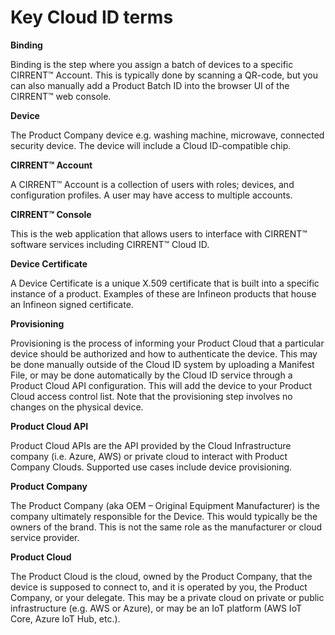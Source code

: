 # Key Cloud ID terms

**Binding**

Binding is the step where you assign a batch of devices to a specific CIRRENT™ Account. This is typically done by scanning a QR-code, but you can also manually add a Product Batch ID into the browser UI of the CIRRENT™ web console.

**Device**

The Product Company device e.g. washing machine, microwave, connected security device. The device will include a Cloud ID-compatible chip.

**CIRRENT™ Account**

A CIRRENT™ Account is a collection of users with roles; devices, and configuration profiles. A user may have access to multiple accounts.

**CIRRENT™ Console**

This is the web application that allows users to interface with CIRRENT™ software services including CIRRENT™ Cloud ID.

**Device Certificate**

A Device Certificate is a unique X.509 certificate that is built into a specific instance of a product.  Examples of these are Infineon products that house an Infineon signed certificate.  

**Provisioning**

Provisioning is the process of informing your Product Cloud that a particular device should be authorized and how to authenticate the device. This may be done manually outside of the Cloud ID system by uploading a Manifest File, or may be done automatically by the Cloud ID service through a Product Cloud API configuration. This will add the device to your Product Cloud access control list. Note that the provisioning step involves no changes on the physical device.

**Product Cloud API**

Product Cloud APIs are the API provided by the Cloud Infrastructure company (i.e. Azure, AWS) or private cloud to interact with Product Company Clouds.  Supported use cases include device provisioning. 

**Product Company**

The Product Company (aka OEM – Original Equipment Manufacturer) is the company ultimately responsible for the Device. This would typically be the owners of the brand.  This is not the same role as the manufacturer or cloud service provider. 

**Product Cloud**

The Product Cloud is the cloud, owned by the Product Company, that the device is supposed to connect to, and it is operated by you, the Product Company, or your delegate.  This may be a private cloud on private or public infrastructure (e.g. AWS or Azure), or may be an IoT platform (AWS IoT Core, Azure IoT Hub, etc.).
